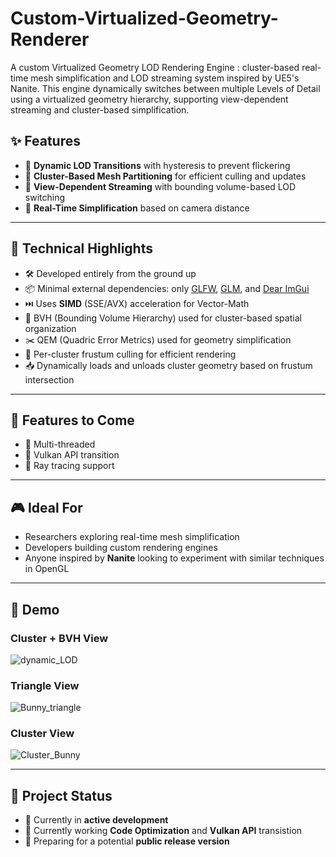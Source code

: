 # Custom-Virtualized-Geometry-Renderer
A custom Virtualized Geometry LOD Rendering Engine : cluster-based real-time mesh simplification and LOD streaming system inspired by UE5's Nanite. This engine dynamically switches between multiple Levels of Detail using a virtualized geometry hierarchy, supporting view-dependent streaming and cluster-based simplification.


## ✨ Features

- 🔄 **Dynamic LOD Transitions** with hysteresis to prevent flickering  
- 🧩 **Cluster-Based Mesh Partitioning** for efficient culling and updates  
- 🚀 **View-Dependent Streaming** with bounding volume-based LOD switching  
- 🎯 **Real-Time Simplification** based on camera distance  
---
## 🔧 Technical Highlights

- 🛠️ Developed entirely from the ground up
- 📦 Minimal external dependencies: only [GLFW](https://www.glfw.org/), [GLM](https://github.com/g-truc/glm), and [Dear ImGui](https://github.com/ocornut/imgui)
- ⏭️ Uses **SIMD** (SSE/AVX) acceleration for Vector-Math
- 🌲 BVH (Bounding Volume Hierarchy) used for cluster-based spatial organization
- ✂️ QEM (Quadric Error Metrics) used for geometry simplification
- 🎯 Per-cluster frustum culling for efficient rendering
- 📥 Dynamically loads and unloads cluster geometry based on frustum intersection
---
## 🔭 Features to Come

- 🔄 Multi-threaded
- 🔄 Vulkan API transition
- 🔄 Ray tracing support

---
## 🎮 Ideal For

- Researchers exploring real-time mesh simplification  
- Developers building custom rendering engines  
- Anyone inspired by **Nanite** looking to experiment with similar techniques in OpenGL
---
## 🎥 Demo
### Cluster + BVH View
![dynamic_LOD](https://github.com/user-attachments/assets/1556bb78-c4d1-49c8-9804-0441a5426929)

### Triangle View
![Bunny_triangle](https://github.com/user-attachments/assets/71884b92-1fac-4cda-8e2a-037f38774314)

### Cluster View
![Cluster_Bunny](https://github.com/user-attachments/assets/68529280-5257-4bce-b72b-07ec685d527f)

---

## 🚧 Project Status

- 🔄 Currently in **active development** 
- 📍 Currently working **Code Optimization** and **Vulkan API** transistion
- 🧪 Preparing for a potential **public release version** 


